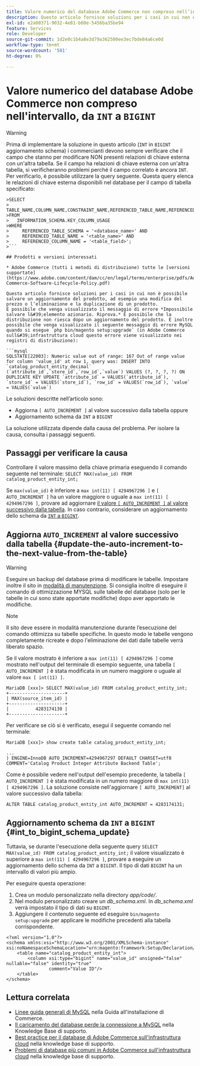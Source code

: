 ```yaml
---
title: Valore numerico del database Adobe Commerce non compreso nell’intervallo, da "INT" a "BIGINT"
description: Questo articolo fornisce soluzioni per i casi in cui non è possibile salvare un aggiornamento del prodotto, ad esempio una modifica del prezzo o l’eliminazione e la duplicazione di un prodotto.
exl-id: e2a00371-9032-4e81-b60e-5456ba35be94
feature: Services
role: Developer
source-git-commit: 1d2e0c1b4a8e3d79a362500ee3ec7bde84a6ce0d
workflow-type: tm+mt
source-wordcount: '581'
ht-degree: 0%

---
```


# Valore numerico del database Adobe Commerce non compreso nell&#39;intervallo, da `INT` a `BIGINT`

>[!WARNING]
>
>Prima di implementare la soluzione in questo articolo (`INT` in `BIGINT` aggiornamento schema) i commercianti devono sempre verificare che il campo che stanno per modificare NON presenti relazioni di chiave esterna con un&#39;altra tabella. Se il campo ha relazioni di chiave esterna con un&#39;altra tabella, si verificheranno problemi perché il campo correlato è ancora `INT`. Per verificarlo, è possibile utilizzare la query seguente. Questa query elenca le relazioni di chiave esterna disponibili nel database per il campo di tabella specificato:
>
```mysql
>SELECT 
>     TABLE_NAME,COLUMN_NAME,CONSTRAINT_NAME,REFERENCED_TABLE_NAME,REFERENCED_COLUMN_NAME
>FROM
>   INFORMATION_SCHEMA.KEY_COLUMN_USAGE
>WHERE
>     REFERENCED_TABLE_SCHEMA = '<database_name>' AND
>     REFERENCED_TABLE_NAME = '<table_name>' AND
>     REFERENCED_COLUMN_NAME = '<table_field>';
>```

## Prodotti e versioni interessati

* Adobe Commerce (tutti i metodi di distribuzione) tutte le [versioni supportate](https://www.adobe.com/content/dam/cc/en/legal/terms/enterprise/pdfs/Adobe-Commerce-Software-Lifecycle-Policy.pdf)

Questo articolo fornisce soluzioni per i casi in cui non è possibile salvare un aggiornamento del prodotto, ad esempio una modifica del prezzo o l’eliminazione e la duplicazione di un prodotto.
È possibile che venga visualizzato il messaggio di errore *Impossibile salvare l&#39;elemento azionario. Riprova.* È possibile che la distribuzione non riesca dopo un aggiornamento del prodotto. È inoltre possibile che venga visualizzato il seguente messaggio di errore MySQL quando si esegue `php bin/magento setup:upgrade` (in Adobe Commerce sull&#39;infrastruttura cloud questo errore viene visualizzato nei registri di distribuzione):

```mysql
SQLSTATE[22003]: Numeric value out of range: 167 Out of range value for column 'value_id' at row 1, query was: INSERT INTO `catalog_product_entity_decimal` (`attribute_id`,`store_id`,`row_id`,`value`) VALUES (?, ?, ?, ?) ON DUPLICATE KEY UPDATE `attribute_id` = VALUES(`attribute_id`), `store_id` = VALUES(`store_id`), `row_id` = VALUES(`row_id`), `value` = VALUES(`value`)
```

Le soluzioni descritte nell’articolo sono:
* Aggiorna `[ AUTO_INCREMENT ]` al valore successivo dalla tabella oppure
* Aggiornamento schema da `INT` a `BIGINT`

La soluzione utilizzata dipende dalla causa del problema. Per isolare la causa, consulta i passaggi seguenti.

## Passaggi per verificare la causa


Controllare il valore massimo della chiave primaria eseguendo il comando seguente nel terminale: `SELECT MAX(value_id) FROM catalog_product_entity_int;`

Se `max(value_id)` è inferiore a `max int(11) [ 4294967296 ]` e `[ AUTO_INCREMENT ]` ha un valore maggiore o uguale a `max int(11) [ 4294967296 ]`, provare ad aggiornare [il valore `[ AUTO_INCREMENT ]` al valore successivo dalla tabella](#update-the-auto-increment-to-the-next-value-from-the-table). In caso contrario, considerare un aggiornamento dello schema da [`INT` a `BIGINT`](#int_to_bigint_schema_update).

## Aggiorna `AUTO_INCREMENT` al valore successivo dalla tabella {#update-the-auto-increment-to-the-next-value-from-the-table}

>[!WARNING]
>
>Eseguire un backup del database prima di modificare le tabelle. Impostare inoltre il sito in [modalità di manutenzione](https://experienceleague.adobe.com/docs/commerce-operations/configuration-guide/setup/application-modes.html#maintenance-mode). Si consiglia inoltre di eseguire il comando di ottimizzazione MYSQL sulle tabelle del database (solo per le tabelle in cui sono state apportate modifiche) dopo aver apportato le modifiche.

>[!NOTE]
>
>Il sito deve essere in modalità manutenzione durante l’esecuzione del comando ottimizza su tabelle specifiche. In questo modo le tabelle vengono completamente ricreate e dopo l&#39;eliminazione dei dati dalle tabelle verrà liberato spazio.

Se il valore mostrato è inferiore a `max int(11) [ 4294967296 ]` come mostrato nell&#39;output del terminale di esempio seguente, una tabella `[ AUTO_INCREMENT ]` è stata modificata in un numero maggiore o uguale al valore `max [ int(11) ]`.

```mariadb
MariaDB [xxx]> SELECT MAX(value_id) FROM catalog_product_entity_int;
+---------------------+
| MAX(source_item_id) |
+---------------------+
|          4283174130 |
+---------------------+
```

Per verificare se ciò si è verificato, esegui il seguente comando nel terminale:

```
MariaDB [xxx]> show create table catalog_product_entity_int;

...
) ENGINE=InnoDB AUTO_INCREMENT=4294967297 DEFAULT CHARSET=utf8 COMMENT='Catalog Product Integer Attribute Backend Table';
```

Come è possibile vedere nell&#39;output dell&#39;esempio precedente, la tabella `[ AUTO_INCREMENT ]` è stata modificata in un numero maggiore di `max int(11) [ 4294967296 ]`. La soluzione consiste nell&#39;aggiornare `[ AUTO_INCREMENT]` al valore successivo dalla tabella:

```
ALTER TABLE catalog_product_entity_int AUTO_INCREMENT = 4283174131;
```

## Aggiornamento schema da `INT` a `BIGINT` {#int_to_bigint_schema_update}

Tuttavia, se durante l&#39;esecuzione della seguente query `SELECT MAX(value_id) FROM catalog_product_entity_int;` il valore visualizzato è superiore a `max int(11) [ 4294967296 ]`, provare a eseguire un aggiornamento dello schema da `INT` a `BIGINT`. Il tipo di dati `BIGINT` ha un intervallo di valori più ampio.

Per eseguire questa operazione:

1. Crea un modulo personalizzato nella directory *app/code/*.
1. Nel modulo personalizzato creare un *db_schema.xml*. In *db_schema.xml* verrà impostato il tipo di dati su `BIGINT`.
1. Aggiungere il contenuto seguente ed eseguire `bin/magento setup:upgrade` per applicare le modifiche precedenti alla tabella corrispondente.

```
<?xml version="1.0"?>
<schema xmlns:xsi="http://www.w3.org/2001/XMLSchema-instance" xsi:noNamespaceSchemaLocation="urn:magento:framework:Setup/Declaration/Schema/etc/schema.xsd">
    <table name="catalog_product_entity_int">
        <column xsi:type="bigint" name="value_id" unsigned="false" nullable="false" identity="true"
                comment="Value ID"/>
    </table>
</schema>
```


## Lettura correlata

* [Linee guida generali di MySQL](https://experienceleague.adobe.com/docs/commerce-operations/installation-guide/prerequisites/database-server/mysql.html) nella Guida all&#39;installazione di Commerce.
* [Il caricamento del database perde la connessione a MySQL](https://experienceleague.adobe.com/docs/commerce-knowledge-base/kb/troubleshooting/database/database-upload-loses-connection-to-mysql.html) nella Knowledge Base di supporto.
* [Best practice per il database di Adobe Commerce sull&#39;infrastruttura cloud](https://experienceleague.adobe.com/docs/commerce-knowledge-base/kb/best-practices/database/database-best-practices-for-magento-commerce-cloud.html) nella knowledge base di supporto.
* [Problemi di database più comuni in Adobe Commerce sull&#39;infrastruttura cloud](https://experienceleague.adobe.com/docs/commerce-knowledge-base/kb/best-practices/database/most-common-database-issues-in-magento-commerce-cloud.html) nella knowledge base di supporto.
